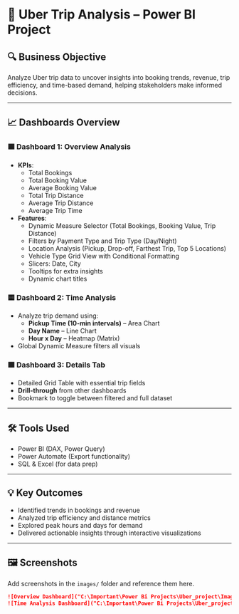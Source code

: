 # 🚖 Uber Trip Analysis – Power BI Project

## 🔍 Business Objective
Analyze Uber trip data to uncover insights into booking trends, revenue, trip efficiency, and time-based demand, helping stakeholders make informed decisions.

---

## 📈 Dashboards Overview

### 🟦 Dashboard 1: Overview Analysis
- **KPIs**:
  - Total Bookings
  - Total Booking Value
  - Average Booking Value
  - Total Trip Distance
  - Average Trip Distance
  - Average Trip Time
- **Features**:
  - Dynamic Measure Selector (Total Bookings, Booking Value, Trip Distance)
  - Filters by Payment Type and Trip Type (Day/Night)
  - Location Analysis (Pickup, Drop-off, Farthest Trip, Top 5 Locations)
  - Vehicle Type Grid View with Conditional Formatting
  - Slicers: Date, City
  - Tooltips for extra insights
  - Dynamic chart titles

### 🟨 Dashboard 2: Time Analysis
- Analyze trip demand using:
  - **Pickup Time (10-min intervals)** – Area Chart
  - **Day Name** – Line Chart
  - **Hour x Day** – Heatmap (Matrix)
- Global Dynamic Measure filters all visuals

### 🟩 Dashboard 3: Details Tab
- Detailed Grid Table with essential trip fields
- **Drill-through** from other dashboards
- Bookmark to toggle between filtered and full dataset

---

## 🛠️ Tools Used
- Power BI (DAX, Power Query)
- Power Automate (Export functionality)
- SQL & Excel (for data prep)

---

## 💡 Key Outcomes
- Identified trends in bookings and revenue
- Analyzed trip efficiency and distance metrics
- Explored peak hours and days for demand
- Delivered actionable insights through interactive visualizations

---

## 🖼️ Screenshots
Add screenshots in the `images/` folder and reference them here.

```markdown
![Overview Dashboard]("C:\Important\Power Bi Projects\Uber_project\Images\Uber_overview_analysis.png")
![Time Analysis Dashboard]("C:\Important\Power Bi Projects\Uber_project\Images\Uber_time_analysis.png")
